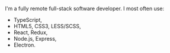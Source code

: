 I'm a fully remote full-stack software developer. I most often use:
- TypeScript,
- HTML5, CSS3, LESS/SCSS,
- React, Redux,
- Node.js, Express,
- Electron.
